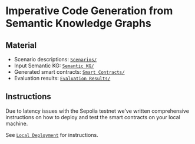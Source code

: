 # Imperative Code Generation from Semantic Knowledge Graphs

## Material

- Scenario descriptions: [`Scenarios/`](Scenarios/)
- Input Semantic KG: [`Semantic KG/`](<Semantic KG/>)
- Generated smart contracts: [`Smart Contracts/`](<Smart Contracts/>)
- Evaluation results: [`Evaluation Results/`](<Evaluation Results/>)

## Instructions

Due to latency issues with the Sepolia testnet we've written comprehensive instructions on how to deploy and test the smart contracts on your local machine.

See [`Local Deployment`](<Local Deployment/>) for instructions.
